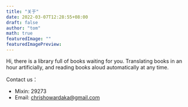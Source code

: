 ```yaml
---
title: "关于"
date: 2022-03-07T12:28:55+08:00
draft: false
author: "tom"
math: true
featuredImage: ""
featuredImagePreview: 
---
```


Hi, there is a library full of books waiting for you. Translating books in an hour artificially, and reading books aloud automatically at any time.

Contact us：

- Mixin: 29273
- Email: chrishowardaka@gmail.com


